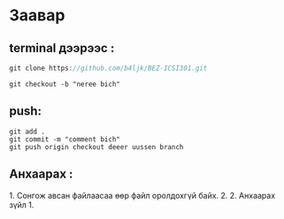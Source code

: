 # Заавар



## terminal дээрээс :
```c
git clone https://github.com/b4ljk/BEZ-ICSI301.git
```
```
git checkout -b "neree bich"
```
## push:
```
git add .
git commit -m "comment bich"
git push origin checkout deeer uussen branch
```


## Анхаарах :
1. Сонгож авсан файлаасаа өөр файл оролдохгүй байх.
2. 2. Анхаарах зүйл 1.
